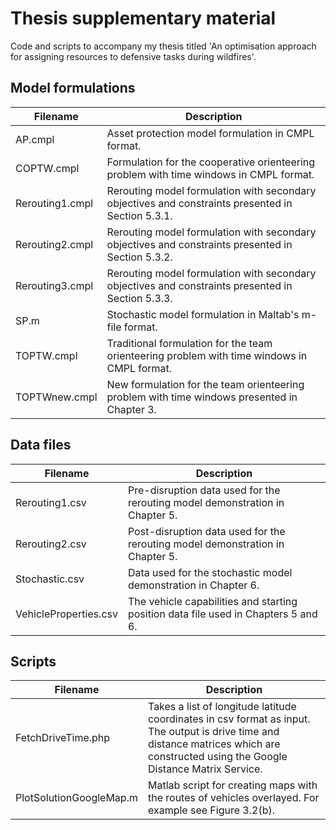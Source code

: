 # Thesis supplementary material

Code and scripts to accompany my thesis titled 'An optimisation approach for assigning resources to defensive tasks during wildfires'.

## Model formulations

Filename | Description
--------|---------------------------------------------------
AP.cmpl | Asset protection model formulation in CMPL format.
COPTW.cmpl | Formulation for the cooperative orienteering problem with time windows in CMPL format.
Rerouting1.cmpl | Rerouting model formulation with secondary objectives and constraints presented in Section 5.3.1.
Rerouting2.cmpl | Rerouting model formulation with secondary objectives and constraints presented in  Section 5.3.2.
Rerouting3.cmpl | Rerouting model formulation  with secondary objectives and constraints presented in Section 5.3.3.
SP.m | Stochastic model formulation in Maltab's m-file format.
TOPTW.cmpl | Traditional formulation for the team orienteering problem with time windows in CMPL format.
TOPTWnew.cmpl | New formulation for the team orienteering problem with time windows presented in Chapter 3.   

## Data files

Filename | Description
--------|---------------------------------------------------
Rerouting1.csv | Pre-disruption data used for the rerouting model demonstration in Chapter 5.
Rerouting2.csv | Post-disruption data used for the rerouting model demonstration in Chapter 5.
Stochastic.csv | Data used for the stochastic model demonstration in Chapter 6.
VehicleProperties.csv | The vehicle capabilities and starting position data file used in Chapters 5 and 6. 

## Scripts

Filename | Description
--------|---------------------------------------------------
FetchDriveTime.php | Takes a list of longitude latitude coordinates in csv format as input. The output is drive time and distance matrices which are constructed using the Google Distance Matrix Service.
PlotSolutionGoogleMap.m | Matlab script for creating maps with the routes of vehicles overlayed. For example see Figure 3.2(b). 
